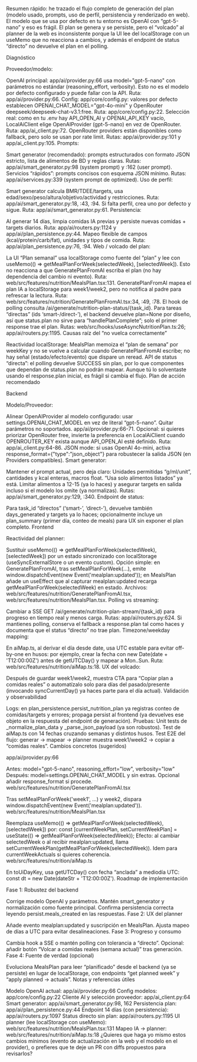 Resumen rápido: he trazado el flujo completo de generación del plan (modelo usado, prompts, uso de perfil, persistencia y renderizado en web). El modelo que se usa por defecto en tu entorno es OpenAI con “gpt-5-nano” y eso es frágil. El plan se genera y se persiste, pero el “volcado” al planner de la web es inconsistente porque la UI lee del localStorage con un useMemo que no reacciona a cambios, y además el endpoint de status “directo” no devuelve el plan en el polling.

Diagnóstico

Proveedor/modelo:

OpenAI principal: app/ai/provider.py:66 usa model="gpt-5-nano" con parámetros no estándar (reasoning_effort, verbosity). Esto no es el modelo por defecto configurado y puede fallar con la API. Ruta: app/ai/provider.py:66.
Config: app/core/config.py: valores por defecto establecen OPENAI_CHAT_MODEL="gpt-4o-mini" y OpenRouter deepseek/deepseek-chat-v3.1:free. Ruta: app/core/config.py:22.
Selección real: como en tu .env hay API_OPEN_AI y OPENAI_API_KEY vacío, LocalAiClient elige OpenAIProvider (gpt-5-nano) en vez de OpenRouter. Ruta: app/ai_client.py:72.
OpenRouter providers están disponibles como fallback, pero solo se usan por rate limit. Rutas: app/ai/provider.py:101 y app/ai_client.py:105.
Prompts:

Smart generator (recomendado): prompts estructurados con formato JSON estricto, lista de alimentos de BD y reglas claras. Rutas: app/ai/smart_generator.py:98 (system prompt) y :162 (user prompt).
Servicios “rápidos”: prompts concisos con esquema JSON mínimo. Rutas: app/ai/services.py:339 (system prompt de optimized).
Uso de perfil:

Smart generator calcula BMR/TDEE/targets, usa edad/sexo/peso/altura/objetivo/actividad y restricciones. Ruta: app/ai/smart_generator.py:18, :43, :94.
Si falta perfil, crea uno por defecto y sigue. Ruta: app/ai/smart_generator.py:61.
Persistencia:

Al generar 14 días, limpia comidas IA previas y persiste nuevas comidas + targets diarios. Ruta: app/ai/routers.py:1124 y app/ai/plan_persistence.py:44.
Mapeo flexible de campos (kcal/protein/carb/fat), unidades y tipos de comida. Ruta: app/ai/plan_persistence.py:76, :94.
Web / volcado del plan:

La UI “Plan semanal” usa localStorage como fuente del “plan” y lee con useMemo(() => getMealPlanForWeek(selectedWeek), [selectedWeek]). Esto no reacciona a que GeneratePlanFromAI escriba el plan (no hay dependencia del cambio ni evento). Ruta: web/src/features/nutrition/MealsPlan.tsx:131.
GeneratePlanFromAI mapea el plan IA a localStorage para week1/week2, pero no notifica al padre para refrescar la lectura. Ruta: web/src/features/nutrition/GeneratePlanFromAI.tsx:34, :49, :78.
El hook de polling consulta /ai/generate/nutrition-plan-status/{task_id}. Para tareas “directas” (ids ‘smart-/direct-’), el backend devuelve plan=None por diseño, así que status.plan no sirve para “handlePlanComplete”; solo el primer response trae el plan. Rutas: web/src/hooks/useAsyncNutritionPlan.ts:26; app/ai/routers.py:1195.
Causas raíz del “no vuelca correctamente”

Reactividad localStorage: MealsPlan memoiza el “plan de semana” por weekKey y no se vuelve a calcular cuando GeneratePlanFromAI escribe; no hay señal (estado/efecto/evento) que dispare un reread.
API de status “directa”: el polling devuelve SUCCESS sin plan, por lo que componentes que dependan de status.plan no podrán mapear. Aunque tú lo solventaste usando el response.plan inicial, es frágil si cambia el flujo.
Plan de acción recomendado

Backend

Modelo/Proveedor:

Alinear OpenAIProvider al modelo configurado: usar settings.OPENAI_CHAT_MODEL en vez de literal “gpt-5-nano”. Quitar parámetros no soportados.
app/ai/provider.py:66-71.
Opcional: si quieres priorizar OpenRouter free, invierte la preferencia en LocalAiClient cuando OPENROUTER_KEY exista aunque API_OPEN_AI esté definido. Ruta: app/ai_client.py:64-86.
JSON mode: si usas OpenAI 4o-mini, activa response_format={"type":"json_object"} para robustecer la salida JSON (en Providers compatibles).
Smart generator:

Mantener el prompt actual, pero deja claro:
Unidades permitidas “g/ml/unit”, cantidades y kcal enteras, macros float.
“Usa solo alimentos listados” ya está.
Limitar alimentos a 12-15 (ya lo haces) y asegurar targets en salida incluso si el modelo los omite (ya normalizas). Rutas: app/ai/smart_generator.py:129, :340.
Endpoint de status:

Para task_id “directos” (‘smart-’, ‘direct-’), devuelve también days_generated y targets ya lo haces; opcionalmente incluye un plan_summary (primer día, conteo de meals) para UX sin exponer el plan completo.
Frontend

Reactividad del planner:

Sustituir useMemo(() => getMealPlanForWeek(selectedWeek), [selectedWeek]) por un estado sincronizado con localStorage (useSyncExternalStore o un evento custom).
Opción simple: en GeneratePlanFromAI, tras setMealPlanForWeek(...), emite window.dispatchEvent(new Event('mealplan:updated')); en MealsPlan añade un useEffect que al capturar mealplan:updated recarga getMealPlanForWeek(selectedWeek) en estado.
Archivos: web/src/features/nutrition/GeneratePlanFromAI.tsx, web/src/features/nutrition/MealsPlan.tsx.
Polling vs streaming:

Cambiar a SSE GET /ai/generate/nutrition-plan-stream/{task_id} para progreso en tiempo real y menos carga. Rutas: app/ai/routers.py:624.
Si mantienes polling, conserva el fallback a response.plan tal como haces y documenta que el status “directo” no trae plan.
Timezone/weekday mapping:

En aiMap.ts, al derivar el día desde date, usa UTC estable para evitar off-by-one en husos: por ejemplo, crear la fecha con new Date(date + 'T12:00:00Z') antes de getUTCDay() y mapear a Mon..Sun. Ruta: web/src/features/nutrition/aiMap.ts:18.
UX del volcado:

Después de guardar week1/week2, muestra CTA para “Copiar plan a comidas reales” o automatízalo solo para días del pasado/presente (invocando syncCurrentDay() ya haces parte para el día actual).
Validación y observabilidad

Logs: en plan_persistence.persist_nutrition_plan ya registras conteo de comidas/targets y errores; propaga persist al frontend (ya devuelves ese objeto en la respuesta del endpoint de generación).
Pruebas:
Unit tests de _normalize_plan_data y _parse_json_payload (ya son robustos).
Test de aiMap.ts con 14 fechas cruzando semanas y distintos husos.
Test E2E del flujo: generar → mapear → planner muestra week1/week2 → copiar a “comidas reales”.
Cambios concretos (sugeridos)

app/ai/provider.py:66

Antes: model="gpt-5-nano", reasoning_effort="low", verbosity="low"
Después: model=settings.OPENAI_CHAT_MODEL y sin extras. Opcional añadir response_format si procede.
web/src/features/nutrition/GeneratePlanFromAI.tsx

Tras setMealPlanForWeek('week1', ...) y week2, dispara window.dispatchEvent(new Event('mealplan:updated')).
web/src/features/nutrition/MealsPlan.tsx

Reemplaza useMemo(() => getMealPlanForWeek(selectedWeek), [selectedWeek]) por:
const [currentWeekPlan, setCurrentWeekPlan] = useState(() => getMealPlanForWeek(selectedWeek));
Efecto: al cambiar selectedWeek o al recibir mealplan:updated, llama setCurrentWeekPlan(getMealPlanForWeek(selectedWeek)).
Idem para currentWeekActuals si quieres coherencia.
web/src/features/nutrition/aiMap.ts

En toUiDayKey, usa getUTCDay() con fecha “anclada” a mediodía UTC: const dt = new Date(dateStr + 'T12:00:00Z').
Roadmap de implementación

Fase 1: Robustez del backend

Corrige modelo OpenAI y parámetros.
Mantén smart_generator y normalización como fuente principal.
Confirma persistencia correcta leyendo persist.meals_created en las respuestas.
Fase 2: UX del planner

Añade evento mealplan:updated y suscripción en MealsPlan.
Ajusta mapeo de días a UTC para evitar desalineaciones.
Fase 3: Progreso y consumo

Cambia hook a SSE o mantén polling con tolerancia a “directo”.
Opcional: añadir botón “Volcar a comidas reales (semana actual)” tras generación.
Fase 4: Fuente de verdad (opcional)

Evoluciona MealsPlan para leer “planificado” desde el backend (ya se persiste) en lugar de localStorage, con endpoints “get planned week” y “apply planned → actuals”.
Notas y referencias útiles

Modelo OpenAI actual: app/ai/provider.py:66
Config modelos: app/core/config.py:22
Cliente AI y selección proveedor: app/ai_client.py:64
Smart generator: app/ai/smart_generator.py:98, 162
Persistencia plan: app/ai/plan_persistence.py:44
Endpoint 14 días (con persistencia): app/ai/routers.py:1097
Status directo sin plan: app/ai/routers.py:1195
UI planner (lee localStorage con useMemo): web/src/features/nutrition/MealsPlan.tsx:131
Mapeo IA → planner: web/src/features/nutrition/aiMap.ts:18
¿Quieres que haga yo mismo estos cambios mínimos (evento de actualización en la web y el modelo en el provider), o prefieres que te deje un PR con diffs propuestos para revisarlos?